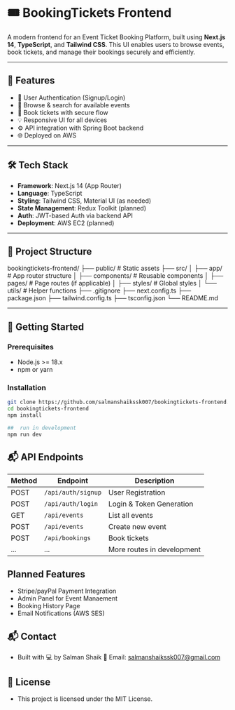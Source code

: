 # 🎟️ BookingTickets Frontend

A modern frontend for an Event Ticket Booking Platform, built using **Next.js 14**, **TypeScript**, and **Tailwind CSS**. This UI enables users to browse events, book tickets, and manage their bookings securely and efficiently.

---

## 🚀 Features

- 🔐 User Authentication (Signup/Login)
- 📅 Browse & search for available events
- 🧾 Book tickets with secure flow
- 💡 Responsive UI for all devices
- ⚙️ API integration with Spring Boot backend
- 🌐 Deployed on AWS

---

## 🛠 Tech Stack

- **Framework**: Next.js 14 (App Router)
- **Language**: TypeScript
- **Styling**: Tailwind CSS, Material UI (as needed)
- **State Management**: Redux Toolkit (planned)
- **Auth**: JWT-based Auth via backend API
- **Deployment**: AWS EC2 (planned)

---

## 📁 Project Structure
bookingtickets-frontend/
├── public/               # Static assets
├── src/
│   ├── app/              # App router structure
│   ├── components/       # Reusable components
│   ├── pages/            # Page routes (if applicable)
│   ├── styles/           # Global styles
│   └── utils/            # Helper functions
├── .gitignore
├── next.config.ts
├── package.json
├── tailwind.config.ts
├── tsconfig.json
└── README.md

---

## 🧪 Getting Started

### Prerequisites

- Node.js >= 18.x
- npm or yarn

### Installation

```bash
git clone https://github.com/salmanshaikssk007/bookingtickets-frontend.git
cd bookingtickets-frontend
npm install

##  run in development
npm run dev
```
## 📬 API Endpoints

| Method | Endpoint         | Description             |
|--------|------------------|-------------------------|
| POST   | `/api/auth/signup` | User Registration       |
| POST   | `/api/auth/login`  | Login & Token Generation |
| GET    | `/api/events`      | List all events          |
| POST   | `/api/events`      | Create new event         |
| POST   | `/api/bookings`    | Book tickets             |
| ...    | ...                | More routes in development |

## Planned Features

- Stripe/payPal Payment Integration
- Admin Panel for Event Manaement
- Booking History Page
- Email Notifications (AWS SES)

## 📬 Contact
- Built with 💻 by Salman Shaik
📧 Email: salmanshaikssk007@gmail.com

## 🪪 License
- This project is licensed under the MIT License.
